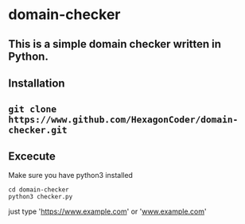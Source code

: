 # domain-checker
This is a simple domain checker written in Python.
---
## Installation
```git clone https://www.github.com/HexagonCoder/domain-checker.git```
---
## Excecute
Make sure you have python3 installed
```
cd domain-checker
python3 checker.py
```

just type 'https://www.example.com' or 'www.example.com'
